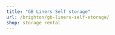 ```yaml
---
title: "GB Liners Self storage"
url: /brighton/gb-liners-self-storage/
shop: storage rental
---
```

